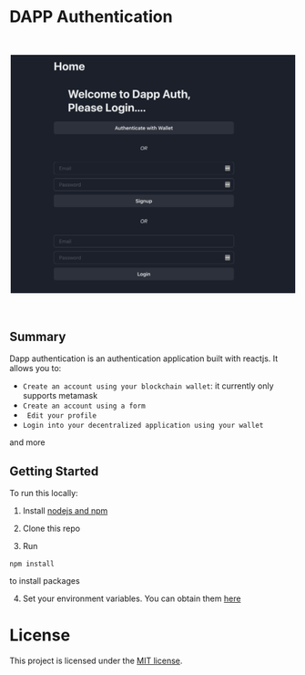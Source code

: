 # DAPP Authentication

<br/>
<p align="center">
<a href="https://chain.link" target="_blank">
<img src="./screenshot.png" width="500" alt="auth login">
</a>
</p>
<br/>


## Summary 
Dapp authentication is an authentication application built with reactjs. It allows you to:

- `Create an account using your blockchain wallet`: it currently only supports metamask
- `Create an account using a form `
- ` Edit your profile`
- `Login into your decentralized application using your wallet`

and more

## Getting Started

To run this locally:

1. Install [nodejs and npm](https://nodejs.org/en/download/)

2. Clone this repo
3. Run 
```
npm install 
```
to install packages

4. Set your environment variables. You can obtain them [here](https://moralis.io/)




# License

This project is licensed under the [MIT license](LICENSE).